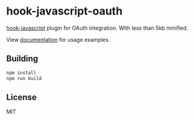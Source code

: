 hook-javascript-oauth
===

[hook-javascript](https://github.com/doubleleft/hook-javascript) plugin for
OAuth integration. With less than 5kb minified.

View
[documentation](http://doubleleft.github.io/hook-userguide/The-Basics/Authentication/#oauth)
for usage examples.

Building
---

```bash
npm install
npm run build
```

License
---

MIT
